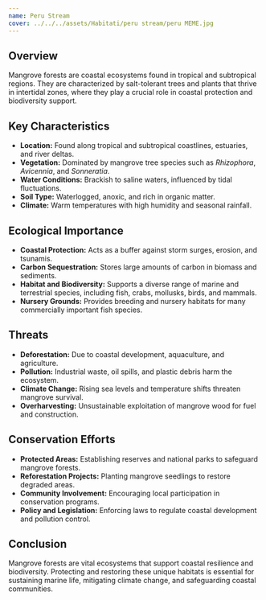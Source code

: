 ```yaml
---
name: Peru Stream
cover: ../../../assets/Habitati/peru stream/peru MEME.jpg
---
```

## Overview
Mangrove forests are coastal ecosystems found in tropical and subtropical regions. They are characterized by salt-tolerant trees and plants that thrive in intertidal zones, where they play a crucial role in coastal protection and biodiversity support.

## Key Characteristics
- **Location:** Found along tropical and subtropical coastlines, estuaries, and river deltas.
- **Vegetation:** Dominated by mangrove tree species such as *Rhizophora*, *Avicennia*, and *Sonneratia*.
- **Water Conditions:** Brackish to saline waters, influenced by tidal fluctuations.
- **Soil Type:** Waterlogged, anoxic, and rich in organic matter.
- **Climate:** Warm temperatures with high humidity and seasonal rainfall.

## Ecological Importance
- **Coastal Protection:** Acts as a buffer against storm surges, erosion, and tsunamis.
- **Carbon Sequestration:** Stores large amounts of carbon in biomass and sediments.
- **Habitat and Biodiversity:** Supports a diverse range of marine and terrestrial species, including fish, crabs, mollusks, birds, and mammals.
- **Nursery Grounds:** Provides breeding and nursery habitats for many commercially important fish species.

## Threats
- **Deforestation:** Due to coastal development, aquaculture, and agriculture.
- **Pollution:** Industrial waste, oil spills, and plastic debris harm the ecosystem.
- **Climate Change:** Rising sea levels and temperature shifts threaten mangrove survival.
- **Overharvesting:** Unsustainable exploitation of mangrove wood for fuel and construction.

## Conservation Efforts
- **Protected Areas:** Establishing reserves and national parks to safeguard mangrove forests.
- **Reforestation Projects:** Planting mangrove seedlings to restore degraded areas.
- **Community Involvement:** Encouraging local participation in conservation programs.
- **Policy and Legislation:** Enforcing laws to regulate coastal development and pollution control.

## Conclusion
Mangrove forests are vital ecosystems that support coastal resilience and biodiversity. Protecting and restoring these unique habitats is essential for sustaining marine life, mitigating climate change, and safeguarding coastal communities.
